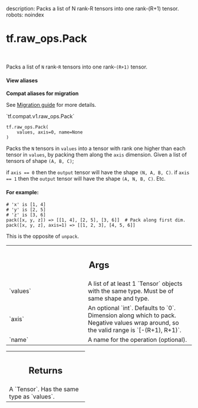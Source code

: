 description: Packs a list of N rank-R tensors into one rank-(R+1) tensor.
robots: noindex

# tf.raw_ops.Pack

<!-- Insert buttons and diff -->

<table class="tfo-notebook-buttons tfo-api nocontent" align="left">

</table>



Packs a list of `N` rank-`R` tensors into one rank-`(R+1)` tensor.

<section class="expandable">
  <h4 class="showalways">View aliases</h4>
  <p>
<b>Compat aliases for migration</b>
<p>See
<a href="https://www.tensorflow.org/guide/migrate">Migration guide</a> for
more details.</p>
<p>`tf.compat.v1.raw_ops.Pack`</p>
</p>
</section>

<pre class="devsite-click-to-copy prettyprint lang-py tfo-signature-link">
<code>tf.raw_ops.Pack(
    values, axis=0, name=None
)
</code></pre>



<!-- Placeholder for "Used in" -->

Packs the `N` tensors in `values` into a tensor with rank one higher than each
tensor in `values`, by packing them along the `axis` dimension.
Given a list of tensors of shape `(A, B, C)`;

if `axis == 0` then the `output` tensor will have the shape `(N, A, B, C)`.
if `axis == 1` then the `output` tensor will have the shape `(A, N, B, C)`.
Etc.

#### For example:



```
# 'x' is [1, 4]
# 'y' is [2, 5]
# 'z' is [3, 6]
pack([x, y, z]) => [[1, 4], [2, 5], [3, 6]]  # Pack along first dim.
pack([x, y, z], axis=1) => [[1, 2, 3], [4, 5, 6]]
```

This is the opposite of `unpack`.

<!-- Tabular view -->
 <table class="responsive fixed orange">
<colgroup><col width="214px"><col></colgroup>
<tr><th colspan="2"><h2 class="add-link">Args</h2></th></tr>

<tr>
<td>
`values`
</td>
<td>
A list of at least 1 `Tensor` objects with the same type.
Must be of same shape and type.
</td>
</tr><tr>
<td>
`axis`
</td>
<td>
An optional `int`. Defaults to `0`.
Dimension along which to pack.  Negative values wrap around, so the
valid range is `[-(R+1), R+1)`.
</td>
</tr><tr>
<td>
`name`
</td>
<td>
A name for the operation (optional).
</td>
</tr>
</table>



<!-- Tabular view -->
 <table class="responsive fixed orange">
<colgroup><col width="214px"><col></colgroup>
<tr><th colspan="2"><h2 class="add-link">Returns</h2></th></tr>
<tr class="alt">
<td colspan="2">
A `Tensor`. Has the same type as `values`.
</td>
</tr>

</table>

